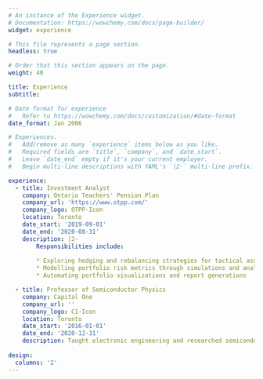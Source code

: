 ```yaml
---
# An instance of the Experience widget.
# Documentation: https://wowchemy.com/docs/page-builder/
widget: experience

# This file represents a page section.
headless: true

# Order that this section appears on the page.
weight: 40

title: Experience
subtitle:

# Date format for experience
#   Refer to https://wowchemy.com/docs/customization/#date-format
date_format: Jan 2006

# Experiences.
#   Add/remove as many `experience` items below as you like.
#   Required fields are `title`, `company`, and `date_start`.
#   Leave `date_end` empty if it's your current employer.
#   Begin multi-line descriptions with YAML's `|2-` multi-line prefix.

experience:
  - title: Investment Analyst
    company: Ontario Teachers' Pension Plan
    company_url: 'https://www.otpp.com/'
    company_logo: OTPP-Icon
    location: Toronto
    date_start: '2019-09-01'
    date_end: '2020-08-31'
    description: |2-
        Responsibilities include:
        
        * Exploring hedging and rebalancing strategies for tactical asset allocations
        * Modelling portfolio risk metrics through simulations and analysis
        * Automating portfolio visualizations and report generations

  - title: Professor of Semiconductor Physics
    company: Capital One
    company_url: ''
    company_logo: C1-Icon
    location: Toronto
    date_start: '2016-01-01'
    date_end: '2020-12-31'
    description: Taught electronic engineering and researched semiconductor physics.
    
design:
  columns: '2'
---
```

<!-- experience:
  - title: Investment Analyst
    company: Ontario Teachers' Pension Plan
    company_url: 'https://www.otpp.com/'
    company_logo: OTPP-Icon
    location: Toronto
    date_start: '2019-09-01'
    date_end: '2020-08-31'
    description: |2-
        Responsibilities include:
        
        * Exploring hedging and rebalancing strategies for tactical asset allocations
        * Modelling portfolio risk metrics through simulations and analysis
        * Automating portfolio visualizations and report generations
        
 
    
  - title: Research Assistant
    company: Munk School of Global Affairs
    company_url: 'https://munkschool.utoronto.ca/'
    company_logo: Munk-Icon
    location: Toronto
    date_start: '2018-09-01'
    date_end: '2019-04-01'
    description: Collecting labour data from the IMF, OECD, World Bank and national Central Banks to observe and account for productivity and wage discrepancies across nations using R

 -->

